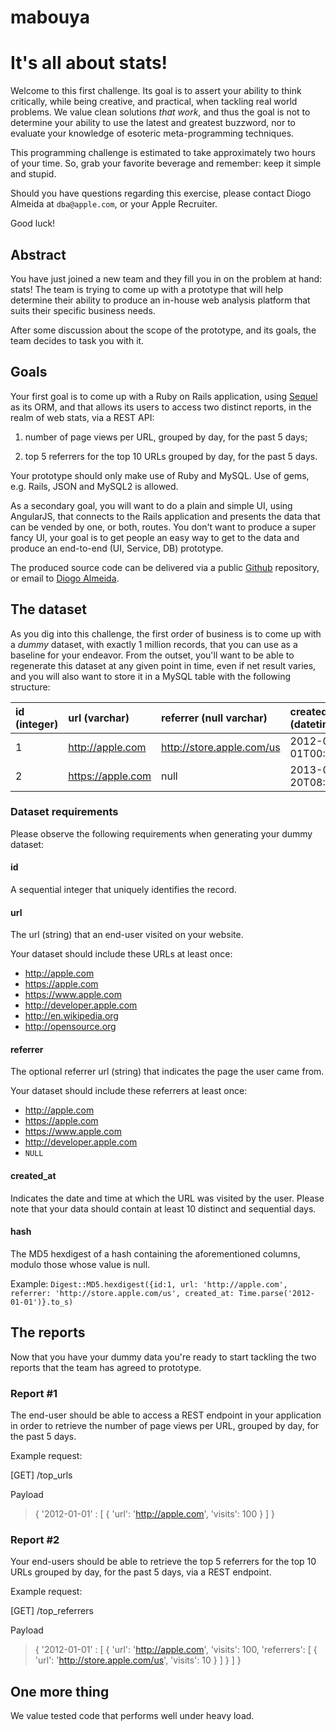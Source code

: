 mabouya
=======

# It's all about stats!

Welcome to this first challenge. Its goal is to assert your ability to think critically, while being creative, and practical, when tackling real world problems. We value clean solutions *that work*, and thus the goal is not to determine your ability to use the latest and greatest buzzword, nor to evaluate your knowledge of esoteric meta-programming techniques.

This programming challenge is estimated to take approximately two hours of your time. So, grab your favorite beverage and remember: keep it simple and stupid.

Should you have questions regarding this exercise, please contact Diogo Almeida at `dba@apple.com`, or your Apple Recruiter.

Good luck!

## Abstract
You have just joined a new team and they fill you in on the problem at hand: stats! The team is trying to come up with a prototype that will help determine their ability to produce an in-house web analysis platform that suits their specific business needs.

After some discussion about the scope of the prototype, and its goals, the team decides to task you with it.

## Goals
Your first goal is to come up with a Ruby on Rails application, using [Sequel](http://sequel.rubyforge.org) as its ORM, and that allows its users to access two distinct reports, in the realm of web stats, via a REST API:

1. number of page views per URL, grouped by day, for the past 5 days;

2. top 5 referrers for the top 10 URLs grouped by day, for the past 5 days.

Your prototype should only make use of Ruby and MySQL. Use of gems, e.g. Rails, JSON and MySQL2 is allowed.

As a secondary goal, you will want to do a plain and simple UI, using AngularJS, that connects to the Rails application and presents the data that can be vended by one, or both, routes. You don't want to produce a super fancy UI, your goal is to get people an easy way to get to the data and produce an end-to-end (UI, Service, DB) prototype.

The produced source code can be delivered via a public [Github](http://github.com) repository, or email to [Diogo Almeida](mailto:dba@apple.com).

## The dataset
As you dig into this challenge, the first order of business is to come up with a *dummy* dataset, with exactly 1 million records, that you can use as a baseline for your endeavor. From the outset, you'll want to be able to regenerate this dataset at any given point in time, even if net result varies, and you will also want to store it in a MySQL table with the following structure:

| id (integer) | url (varchar)     | referrer (null varchar)   | created_at (datetime)     | hash (varchar)                   |
| :----------- | :---------------- | :------------------------ | :------------------------ | :------------------------------- |
| 1            | http://apple.com  | http://store.apple.com/us | 2012-01-01T00:00:00+00:00 | abe81c0456367aff8132c24d04718878 |
| 2            | https://apple.com | null                      | 2013-01-20T08:21:10+00:00 | f4a33acf2af3e2118038749588998512 |

### Dataset requirements
Please observe the following requirements when generating your dummy dataset:

#### id
A sequential integer that uniquely identifies the record.

#### url
The url (string) that an end-user visited on your website.

Your dataset should include these URLs at least once:
* http://apple.com
* https://apple.com
* https://www.apple.com
* http://developer.apple.com
* http://en.wikipedia.org
* http://opensource.org

#### referrer
The optional referrer url (string) that indicates the page the user came from.

Your dataset should include these referrers at least once:
* http://apple.com
* https://apple.com
* https://www.apple.com
* http://developer.apple.com
* `NULL`

#### created_at
Indicates the date and time at which the URL was visited by the user. Please note that your data should contain at least 10 distinct and sequential days.

#### hash
The MD5 hexdigest of a hash containing the aforementioned columns, modulo those whose value is null.

Example:
`Digest::MD5.hexdigest({id:1, url: 'http://apple.com', referrer: 'http://store.apple.com/us', created_at: Time.parse('2012-01-01')}.to_s)`

## The reports
Now that you have your dummy data you're ready to start tackling the two reports that the team has agreed to prototype.

### Report #1

The end-user should be able to access a REST endpoint in your application in order to retrieve the number of page views per URL, grouped by day, for the past 5 days.

Example request:

  [GET] /top_urls

Payload
> { '2012-01-01' : [ { 'url': 'http://apple.com', 'visits': 100 } ] }

### Report #2

Your end-users should be able to retrieve the top 5 referrers for the top 10 URLs grouped by day, for the past 5 days, via a REST endpoint.

Example request:

  [GET] /top_referrers

Payload
> {
> '2012-01-01' : [
>   {
>     'url': 'http://apple.com',
>     'visits': 100,
>     'referrers': [ { 'url': 'http://store.apple.com/us', 'visits': 10 } ]
>   }
> ]
>}

## One more thing

We value tested code that performs well under heavy load.
